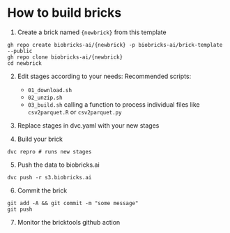 # How to build bricks

1. Create a brick named `{newbrick}` from this template
```
gh repo create biobricks-ai/{newbrick} -p biobricks-ai/brick-template --public
gh repo clone biobricks-ai/{newbrick}
cd newbrick
```

2. Edit stages according to your needs:
    Recommended scripts:
    - ``01_download.sh``
    - ``02_unzip.sh``
    - ``03_build.sh`` calling a function to process individual files like ``csv2parquet.R`` or ``csv2parquet.py``

3. Replace stages in dvc.yaml with your new stages

4. Build your brick
```
dvc repro # runs new stages
```

5. Push the data to biobricks.ai
```
dvc push -r s3.biobricks.ai
```

6. Commit the brick
```
git add -A && git commit -m "some message"
git push
```

7. Monitor the bricktools github action

